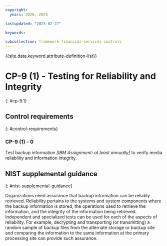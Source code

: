 ```yaml
---
copyright:
  years: 2020, 2025

lastupdated: "2025-02-27"

keywords:

subcollection: framework-financial-services-controls
---
```


{{site.data.keyword.attribute-definition-list}}

# CP-9 (1) -  Testing for Reliability and Integrity
{: #cp-9.1}

## Control requirements
{: #control-requirements}



### CP-9 (1) - 0


Test backup information _[IBM Assignment: at least annually]_ to verify media reliability and information integrity.












## NIST supplemental guidance
{: #nist-supplemental-guidance}

Organizations need assurance that backup information can be reliably retrieved. Reliability pertains to the systems and system components where the backup information is stored, the operations used to retrieve the information, and the integrity of the information being retrieved. Independent and specialized tests can be used for each of the aspects of reliability. For example, decrypting and transporting (or transmitting) a random sample of backup files from the alternate storage or backup site and comparing the information to the same information at the primary processing site can provide such assurance.

